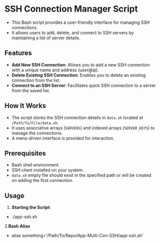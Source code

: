 # SSH Connection Manager Script

- This Bash script provides a user-friendly interface for managing SSH connections. 
- It allows users to add, delete, and connect to SSH servers by maintaining a list of server details.

## Features

- **Add New SSH Connection**: Allows you to add a new SSH connection with a unique name and address (user@ip).
- **Delete Existing SSH Connection**: Enables you to delete an existing connection from the list.
- **Connect to an SSH Server**: Facilitates quick SSH connection to a server from the saved list.

## How It Works

- The script stores the SSH connection details in `data.sh` located at `/Path/To/File/data.sh`.
- It uses associative arrays (`SERVERS`) and indexed arrays (`SERVER_KEYS`) to manage the connections.
- A menu-driven interface is provided for interaction.

## Prerequisites

- Bash shell environment.
- SSH client installed on your system.
- `data.sh` empty file should exist in the specified path or will be created on adding the first connection.

## Usage

1. **Starting the Script**:
-  ./app-ssh.sh

2.**Bash Alias**
-  alias something='/Path/To/Repo/App-Multi-Con-SSH/app-ssh.sh'

